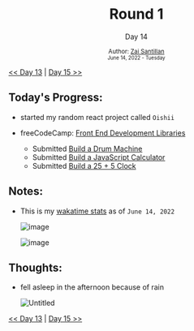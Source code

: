 <div align="center">
  <h1>Round 1</h1>
  <p>Day 14</p>

  <sub>
    Author: <a href="https://github.com/plskz" target="_blank">Zai Santillan</a>
    <br>
    <small>June 14, 2022 - Tuesday</small>
  </sub>
</div>

[<< Day 13](day013.md) | [Day 15 >>](day015.md)

## Today's Progress:

- started my random react project called `Oishii`
- freeCodeCamp: [Front End Development Libraries](https://www.freecodecamp.org/learn/front-end-development-libraries/)

  - Submitted [Build a Drum Machine](https://www.freecodecamp.org/learn/front-end-development-libraries/front-end-development-libraries-projects/build-a-drum-machine)
  - Submitted [Build a JavaScript Calculator](https://www.freecodecamp.org/learn/front-end-development-libraries/front-end-development-libraries-projects/build-a-javascript-calculator)
  - Submitted [Build a 25 + 5 Clock](https://www.freecodecamp.org/learn/front-end-development-libraries/front-end-development-libraries-projects/build-a-25--5-clock)

## Notes:

- This is my [wakatime stats](https://wakatime.com/@plskz) as of `June 14, 2022`

  ![image](https://user-images.githubusercontent.com/57343545/173764240-038297cd-8587-40c0-bc2f-8e28f0a36653.png)

  ![image](https://user-images.githubusercontent.com/57343545/173764383-16d469fd-412d-418d-87db-b02635b14e77.png)

## Thoughts:

- fell asleep in the afternoon because of rain

  ![Untitled](https://user-images.githubusercontent.com/57343545/173625838-e2169dc1-6695-4083-8424-6258829e6cb3.png)

[<< Day 13](day013.md) | [Day 15 >>](day015.md)
